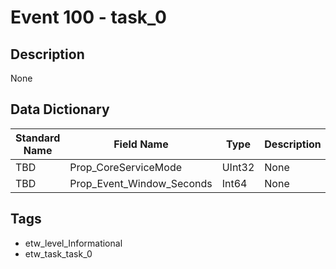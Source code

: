 # Event 100 - task_0

## Description
None

## Data Dictionary
|Standard Name|Field Name|Type|Description|Sample Value|
|---|---|---|---|---|
|TBD|Prop_CoreServiceMode|UInt32|None|`None`|
|TBD|Prop_Event_Window_Seconds|Int64|None|`None`|

## Tags
* etw_level_Informational
* etw_task_task_0